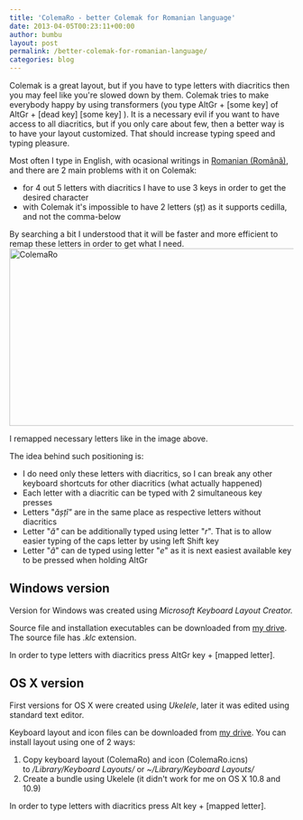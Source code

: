 ```yaml
---
title: 'ColemaRo - better Colemak for Romanian language'
date: 2013-04-05T00:23:11+00:00
author: bumbu
layout: post
permalink: /better-colemak-for-romanian-language/
categories: blog
---
```

Colemak is a great layout, but if you have to type letters with diacritics then you may feel like you're slowed down by them. Colemak tries to make everybody happy by using transformers (you type AltGr + [some key] of AltGr + [dead key] [some key] ). It is a necessary evil if you want to have access to all diacritics, but if you only care about few, then a better way is to have your layout customized. That should increase typing speed and typing pleasure.

Most often I type in English, with ocasional writings in <a href="http://en.wikipedia.org/wiki/Romanian_alphabet">Romanian (Română)</a>, and there are 2 main problems with it on Colemak:
<ul>
	<li><span style="line-height: 13px;">for 4 out 5 letters with diacritics I have to use 3 keys in order to get the desired character</span></li>
	<li>with Colemak it's impossible to have 2 letters (șț) as it supports cedilla, and not the comma-below</li>
</ul>
By searching a bit I understood that it will be faster and more efficient to remap these letters in order to get what I need.

<img class="alignleft size-full wp-image-347" alt="ColemaRo" src="{{site.root}}/assets/images/2013/04/ColemaRo.png" width="735" height="314" />

I remapped necessary letters like in the image above.

The idea behind such positioning is:
<ul>
	<li>I do need only these letters with diacritics, so I can break any other keyboard shortcuts for other diacritics (what actually happened)</li>
	<li>Each letter with a diacritic can be typed with 2 simultaneous key presses</li>
	<li>Letters "<em>ășțî"</em> are in the same place as respective letters without diacritics</li>
	<li>Letter "<em>ă"</em> can be additionally typed using letter "<em>r</em>". That is to allow easier typing of the caps letter by using left Shift key</li>
	<li>Letter "<em>â</em>" can de typed using letter "<em>e</em>" as it is next easiest available key to be pressed when holding AltGr</li>
</ul>

<h2>Windows version</h2>
Version for Windows was created using <em>Microsoft Keyboard Layout Creator.</em>

Source file and installation executables can be downloaded from <a href="http://goo.gl/IE2Iz">my drive</a>. The source file has <em>.klc</em> extension.

In order to type letters with diacritics press AltGr key + [mapped letter].

<h2>OS X version</h2>
First versions for OS X were created using <em>Ukelele</em>, later it was edited using standard text editor.

Keyboard layout and icon files can be downloaded from <a href="http://goo.gl/9Q5uiu" target="_blank">my drive</a>. You can install layout using one of 2 ways:
<ol>
	<li>Copy keyboard layout (ColemaRo) and icon (ColemaRo.icns) to <em>/Library/Keyboard Layouts/</em> or <em>~/Library/Keyboard Layouts/</em></li>
	<li>Create a bundle using Ukelele (it didn't work for me on OS X 10.8 and 10.9)</li>
</ol>
In order to type letters with diacritics press Alt key + [mapped letter].

